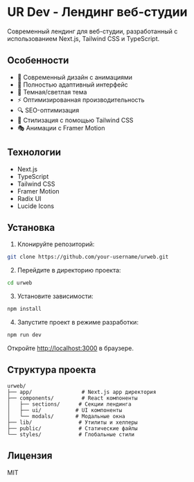 # UR Dev - Лендинг веб-студии

Современный лендинг для веб-студии, разработанный с использованием Next.js, Tailwind CSS и TypeScript.

## Особенности

- 🎨 Современный дизайн с анимациями
- 📱 Полностью адаптивный интерфейс
- 🌙 Темная/светлая тема
- ⚡ Оптимизированная производительность
- 🔍 SEO-оптимизация
- 💅 Стилизация с помощью Tailwind CSS
- 🎭 Анимации с Framer Motion

## Технологии

- Next.js
- TypeScript
- Tailwind CSS
- Framer Motion
- Radix UI
- Lucide Icons

## Установка

1. Клонируйте репозиторий:
```bash
git clone https://github.com/your-username/urweb.git
```

2. Перейдите в директорию проекта:
```bash
cd urweb
```

3. Установите зависимости:
```bash
npm install
```

4. Запустите проект в режиме разработки:
```bash
npm run dev
```

Откройте [http://localhost:3000](http://localhost:3000) в браузере.

## Структура проекта

```
urweb/
├── app/                # Next.js app директория
├── components/         # React компоненты
│   ├── sections/      # Секции лендинга
│   ├── ui/           # UI компоненты
│   └── modals/       # Модальные окна
├── lib/               # Утилиты и хелперы
├── public/            # Статические файлы
└── styles/            # Глобальные стили
```

## Лицензия

MIT 